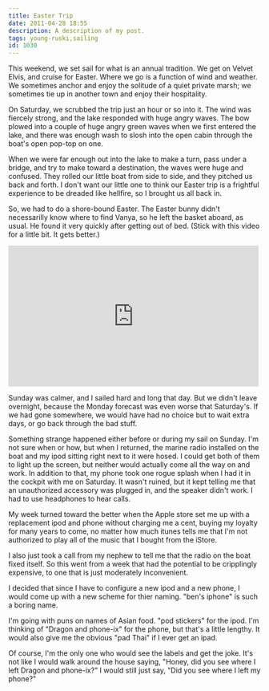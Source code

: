 ```yaml
---
title: Easter Trip
date: 2011-04-28 18:55
description: A description of my post.
tags: young-ruski,sailing
id: 1030
---
```

This weekend, we set sail for what is an annual tradition.  We get on Velvet Elvis, and cruise for Easter.  Where we go is a function of wind and weather.  We sometimes anchor and enjoy the solitude of a quiet private marsh; we sometimes tie up in another town and enjoy their hospitality.

On Saturday, we scrubbed the trip just an hour or so into it.  The wind was fiercely strong, and the lake responded with huge angry waves.  The bow plowed into a couple of huge angry green waves when we first entered the lake, and there was enough wash to slosh into the open cabin through the boat's open pop-top on one.

When we were far enough out into the lake to make a turn, pass under a bridge, and try to make toward a destination, the waves were huge and confused.  They rolled our little boat from side to side, and they pitched us back and forth.  I don't want our little one to think our Easter trip is a frightful experience to be dreaded like hellfire, so I brought us all back in.

So, we had to do a shore-bound Easter.  The Easter bunny didn't necessarilly know where to find Vanya, so he left the basket aboard, as usual.  He found it very quickly after getting out of bed.  (Stick with this video for a little bit.  It gets better.)

<iframe src="http://player.vimeo.com/video/22924722?title=0&amp;byline=0&amp;portrait=0&amp;color=666698" width="500" height="281" frameborder="0"></iframe>

Sunday was calmer, and I sailed hard and long that day.  But we didn't leave overnight, because the Monday forecast was even worse that Saturday's.  If we had gone somewhere, we would have had no choice but to wait extra days, or go back through the bad stuff.

Something strange happened either before or during my sail on Sunday.  I'm not sure when or how, but when I returned, the marine radio installed on the boat and my ipod sitting right next to it were hosed.  I could get both of them to light up the screen, but neither would actually come all the way on and work.  In addition to that, my phone took one rogue splash when I had it in the cockpit with me on Saturday.  It wasn't ruined, but it kept telling me that an unauthorized accessory was plugged in, and the speaker didn't work.  I had to use headphones to hear calls.

My week turned toward the better when the Apple store set me up with a replacement ipod and phone without charging me a cent, buying my loyalty for many years to come, no matter how much itunes tells me that I'm not authorized to play all of the music that I bought from the iStore.

I also just took a call from my nephew to tell me that the radio on the boat fixed itself.  So this went from a week that had the potential to be cripplingly expensive, to one that is just moderately inconvenient.

I decided that since I have to configure a new ipod and a new phone, I would come up with a new scheme for thier naming.  "ben's iphone" is such a boring name.

I'm going with puns on names of Asian food.  "pod stickers" for the ipod.  I'm thinking of "Dragon and phone-ix" for the phone, but that's a little lengthy.  It would also give me the obvious "pad Thai" if I ever get an ipad.

Of course, I'm the only one who would see the labels and get the joke.  It's not like I would walk around the house saying, "Honey, did you see where I left Dragon and phone-ix?"  I would still just say, "Did you see where I left my phone?"
